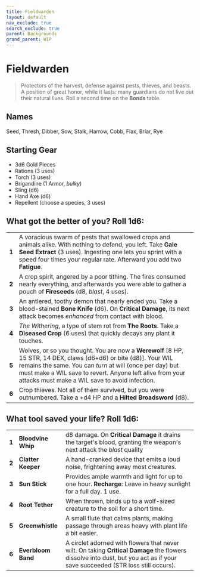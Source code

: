 ```yaml
---
title: Fieldwarden
layout: default
nav_exclude: true
search_exclude: true
parent: Backgrounds
grand_parent: WIP
---
```


# Fieldwarden

> Protectors of the harvest, defense against pests, thieves, and beasts. A position of great honor, while it lasts: many guardians do not live out their natural lives. Roll a second time on the **Bonds** table. 

## Names

Seed, Thresh, Dibber, Sow, Stalk, Harrow, Cobb, Flax, Briar, Rye 

## Starting Gear

- 3d6 Gold Pieces
- Rations (3 uses)
- Torch (3 uses) 
- Brigandine (1 Armor, _bulky_)
- Sling (d6)
- Hand Axe (d6)
- Repellent (choose a species, 3 uses)
 
## What got the better of you? Roll 1d6:

|       |                                                                         |
| ----- | --------------------------------------------------------------- |
| **1** | A voracious swarm of pests that swallowed crops and animals alike. With nothing to defend, you left. Take **Gale Seed Extract** (3 uses).  Ingesting one lets you sprint with a speed four times your regular rate. Afterward you add two **Fatigue**.        |
| **2** | A crop spirit, angered by a poor tithing. The fires consumed nearly everything, and afterwards you were able to gather a pouch of **Fireseeds** (d8, _blast_, 4 uses).        |
| **3** | An antlered, toothy demon that nearly ended you. Take a blood-stained **Bone Knife** (d6). On **Critical Damage**, its next attack becomes _enhanced_ from contact with blood. |
| **4** | _The Withering_, a type of stem rot from **The Roots**. Take a **Diseased Crop** (6 uses) that quickly decays any plant it touches.                        |
| **5** | Wolves, or so you thought. You are now a **Werewolf** [8 HP, 15 STR, 14 DEX, claws (d6+d6) or bite (d8)]. Your WIL remains the same. You can _turn_ at will (once per day) but must make a WIL save to revert. Anyone left alive from your attacks must make a WIL save to avoid infection. |
| **6** | Crop thieves. Not all of them survived, but you were outnumbered. Take a +d4 HP and a **Hilted Broadsword** (d8).  |

## What tool saved your life? Roll 1d6:

|       |                    |                                                                                                                                               |
| ----- | ------------------ | --------------------------------------------------------------------------------------------------------------------------------------------- |
| **1** | **Bloodvine Whip** | d8 damage. On **Critical Damage** it drains the target's blood, granting the weapon's next attack the _blast_ quality             |
| **2** | **Clatter Keeper** | A hand-cranked device that emits a loud noise, frightening away most creatures.                                                               |
| **3** | **Sun Stick**      | Provides ample warmth and light for up to one hour. **Recharge**: Leave in heavy sunlight for a full day. 1 use. |
| **4** | **Root Tether**    | When thrown, binds up to a wolf-sized creature to the soil for a short time.                                                                        |
| **5** | **Greenwhistle**   | A small flute that calms plants, making passage through areas heavy with plant life a bit easier.                                                   |
| **6** | **Everbloom Band** | A circlet adorned with flowers that never wilt. On taking **Critical Damage** the flowers dissolve into dust, but you act as if your save succeeded (STR loss still occurs). |
